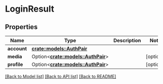 # LoginResult

## Properties

Name | Type | Description | Notes
------------ | ------------- | ------------- | -------------
**account** | [**crate::models::AuthPair**](AuthPair.md) |  | 
**media** | Option<[**crate::models::AuthPair**](AuthPair.md)> |  | [optional]
**profile** | Option<[**crate::models::AuthPair**](AuthPair.md)> |  | [optional]

[[Back to Model list]](../README.md#documentation-for-models) [[Back to API list]](../README.md#documentation-for-api-endpoints) [[Back to README]](../README.md)


